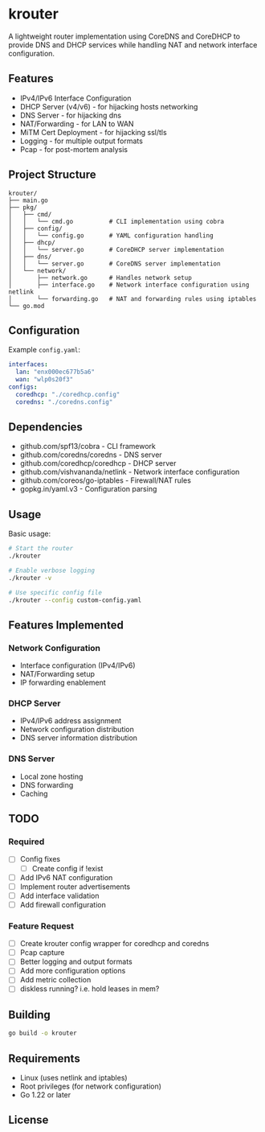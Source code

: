 # krouter

A lightweight router implementation using CoreDNS and CoreDHCP to provide DNS and DHCP services while handling NAT and network interface configuration.

## Features

- IPv4/IPv6 Interface Configuration 
- DHCP Server (v4/v6) - for hijacking hosts networking
- DNS Server - for hijacking dns 
- NAT/Forwarding - for LAN to WAN 
- MiTM Cert Deployment - for hijacking ssl/tls
- Logging - for multiple output formats
- Pcap - for post-mortem analysis

## Project Structure

```
krouter/
├── main.go
├── pkg/
│   ├── cmd/
│   │   └── cmd.go          # CLI implementation using cobra
│   ├── config/
│   │   └── config.go       # YAML configuration handling
│   ├── dhcp/
│   │   └── server.go       # CoreDHCP server implementation
│   ├── dns/
│   │   └── server.go       # CoreDNS server implementation
│   └── network/
│       ├── network.go      # Handles network setup 
│       ├── interface.go    # Network interface configuration using netlink
│       └── forwarding.go   # NAT and forwarding rules using iptables
└── go.mod
```

## Configuration

Example `config.yaml`:
```yaml
interfaces:
  lan: "enx000ec677b5a6"
  wan: "wlp0s20f3"
configs:
  coredhcp: "./coredhcp.config"
  coredns: "./coredns.config"
```

## Dependencies

- github.com/spf13/cobra - CLI framework
- github.com/coredns/coredns - DNS server
- github.com/coredhcp/coredhcp - DHCP server
- github.com/vishvananda/netlink - Network interface configuration
- github.com/coreos/go-iptables - Firewall/NAT rules
- gopkg.in/yaml.v3 - Configuration parsing

## Usage

Basic usage:
```bash
# Start the router
./krouter

# Enable verbose logging
./krouter -v

# Use specific config file
./krouter --config custom-config.yaml
```

## Features Implemented

### Network Configuration
- Interface configuration (IPv4/IPv6)
- NAT/Forwarding setup
- IP forwarding enablement

### DHCP Server
- IPv4/IPv6 address assignment
- Network configuration distribution
- DNS server information distribution

### DNS Server
- Local zone hosting
- DNS forwarding
- Caching

## TODO

### Required
- [ ] Config fixes
    - [ ] Create config if !exist
- [ ] Add IPv6 NAT configuration
- [ ] Implement router advertisements
- [ ] Add interface validation
- [ ] Add firewall configuration

### Feature Request
- [ ] Create krouter config wrapper for coredhcp and coredns
- [ ] Pcap capture
- [ ] Better logging and output formats
- [ ] Add more configuration options
- [ ] Add metric collection
- [ ] diskless running? i.e. hold leases in mem?

## Building

```bash
go build -o krouter
```

## Requirements

- Linux (uses netlink and iptables)
- Root privileges (for network configuration)
- Go 1.22 or later

## License

